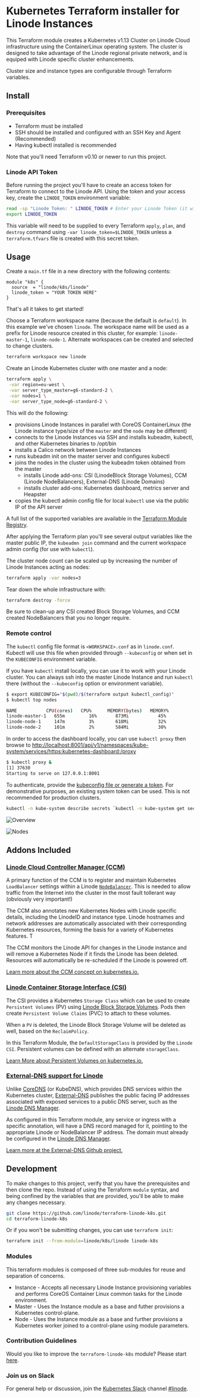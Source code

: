 # Kubernetes Terraform installer for Linode Instances

This Terraform module creates a Kubernetes v1.13 Cluster on Linode Cloud infrastructure using the ContainerLinux operating system.  The cluster is designed to take advantage of the Linode regional private network, and is equiped with Linode specific cluster enhancements.

Cluster size and instance types are configurable through Terraform variables.

## Install

### Prerequisites

* Terraform must be installed
* SSH should be installed and configured with an SSH Key and Agent (Recommended)
* Having kubectl installed is recommended

Note that you'll need Terraform v0.10 or newer to run this project.

### Linode API Token

Before running the project you'll have to create an access token for Terraform to connect to the Linode API.
Using the token and your access key, create the `LINODE_TOKEN` environment variable:

```bash
read -sp "Linode Token: " LINODE_TOKEN # Enter your Linode Token (it will be hidden)
export LINODE_TOKEN
```

This variable will need to be supplied to every Terraform `apply`, `plan`, and `destroy` command using `-var linode_token=$LINODE_TOKEN` unless a `terraform.tfvars` file is created with this secret token.

## Usage

Create a `main.tf` file in a new directory with the following contents:

```hcl
module "k8s" {
  source  = "linode/k8s/linode"
  linode_token = "YOUR TOKEN HERE"
}
```

That's all it takes to get started!

Choose a Terraform workspace name (because the default is `default`).  In this example we've chosen `linode`.  The workspace name will be used as a prefix for Linode resource created in this cluster, for example: `linode-master-1`, `linode-node-1`.  Alternate workspaces can be created and selected to change clusters.

```bash
terraform workspace new linode
```

Create an Linode Kubernetes cluster with one master and a node:

```bash
terraform apply \
 -var region=eu-west \
 -var server_type_master=g6-standard-2 \
 -var nodes=1 \
 -var server_type_node=g6-standard-2 \
```

This will do the following:

* provisions Linode Instances in parallel with CoreOS ContainerLinux (the Linode instance type/size of the `master` and the `node` may be different)
* connects to the Linode Instances via SSH and installs kubeadm, kubectl, and other Kubernetes binaries to /opt/bin
* installs a Calico network between Linode Instances
* runs kubeadm init on the master server and configures kubectl
* joins the nodes in the cluster using the kubeadm token obtained from the master
  * installs Linode add-ons: CSI (LinodeBlock Storage Volumes), CCM (Linode NodeBalancers), External-DNS (Linode Domains)
  * installs cluster add-ons: Kubernetes dashboard, metrics server and Heapster
* copies the kubectl admin config file for local `kubectl` use via the public IP of the API server

A full list of the supported variables are available in the [Terraform Module Registry](https://registry.terraform.io/modules/linode/k8s/linode/?tab=inputs).

After applying the Terraform plan you'll see several output variables like the master public IP,
the `kubeadmn join` command and the current workspace admin config (for use with `kubectl`).

The cluster node count can be scaled up by increasing the number of Linode Instances acting as nodes:

```bash
terraform apply -var nodes=3
```

Tear down the whole infrastructure with:

```bash
terraform destroy -force
```

Be sure to clean-up any CSI created Block Storage Volumes, and CCM created NodeBalancers that you no longer require.

### Remote control

The `kubectl` config file format is `<WORKSPACE>.conf` as in `linode.conf`.  Kubectl will use this file when provided through `--kubeconfig` or when set in the `KUBECONFIG` environment variable.

If you have `kubectl` install locally, you can use it to work with your Linode cluster.  You can always ssh into the master Linode Instance and run `kubectl` there (without the `--kubeconfig` option or environment variable).

```bash
$ export KUBECONFIG="$(pwd)/$(terraform output kubectl_config)"
$ kubectl top nodes

NAME           CPU(cores)   CPU%      MEMORY(bytes)   MEMORY%
linode-master-1   655m         16%       873Mi           45%
linode-node-1     147m         3%        618Mi           32%
linode-node-2     101m         2%        584Mi           30%
```

In order to access the dashboard locally, you can use `kubectl proxy` then browse to <http://localhost:8001/api/v1/namespaces/kube-system/services/https:kubernetes-dashboard:/proxy>

```bash
$ kubectl proxy &
[1] 37630
Starting to serve on 127.0.0.1:8001
```

To authenticate, provide the [kubeconfig file or generate a token](https://github.com/kubernetes/dashboard/wiki/Access-control#authentication).  For demonstrative purposes, an existing system token can be used.  This is not recommended for production clusters.

```bash
kubectl -n kube-system describe secrets `kubectl -n kube-system get secrets | awk '/clusterrole-aggregation-controller/ {print $1}'` | awk '/token:/ {print $2}'
```

![Overview](https://github.com/linode/terraform-linode-k8s/blob/master/screens/dash-overview.png)

![Nodes](https://github.com/linode/terraform-linode-k8s/blob/master/screens/dash-nodes.png)

## Addons Included

### [**Linode Cloud Controller Manager (CCM)**](https://github.com/linode/linode-cloud-controller-manager)

A primary function of the CCM is to register and maintain Kubernetes `LoadBalancer` settings within a Linode [`NodeBalancer`](https://www.linode.com/nodebalancers).  This is needed to allow traffic from the Internet into the cluster in the most fault tollerant way (obviously very important!)

The CCM also annotates new Kubernetes Nodes with Linode specific details, including the LinodeID and instance type.  Linode hostnames and network addresses are automatically associated with their corresponding Kubernetes resources, forming the basis for a variety of Kubernetes features.  T

The CCM monitors the Linode API for changes in the Linode instance and will remove a Kubernetes Node if it finds the Linode has been deleted.  Resources will automatically be re-scheduled if the Linode is powered off.

[Learn more about the CCM concept on kubernetes.io.](https://kubernetes.io/docs/concepts/architecture/cloud-controller/)  

### [**Linode Container Storage Interface (CSI)**](https://github.com/linode/linode-blockstorage-csi-driver)

The CSI provides a Kubernetes `Storage Class` which can be used to create `Persistent Volumes` (PV) using [Linode Block Storage Volumes](https://www.linode.com/blockstorage).  Pods then create `Persistent Volume Claims` (PVC) to attach to these volumes.

When a `PV` is deleted, the Linode Block Storage Volume will be deleted as well, based on the `ReclaimPolicy`.

In this Terraform Module, the `DefaultStorageClass` is provided by the `Linode CSI`.  Persistent volumes can be defined with an alternate  `storageClass`.

[Learn More about Persistent Volumes on kubernetes.io.](https://kubernetes.io/docs/concepts/storage/persistent-volumes/)

### [**External-DNS support for Linode**](https://github.com/kubernetes-incubator/external-dns/blob/master/docs/tutorials/linode.md)

Unlike [CoreDNS](https://kubernetes.io/docs/tasks/administer-cluster/dns-custom-nameservers/) (or KubeDNS), which provides DNS services within the Kubernetes cluster, [External-DNS](https://github.com/kubernetes-incubator/external-dns/blob/master/README.md) publishes the public facing IP addresses associated with exposed services to a public DNS server, such as the [Linode DNS Manager](https://www.linode.com/dns-manager).

As configured in this Terraform module, any service or ingress with a specific annotation, will have a DNS record managed for it, pointing to the appropriate Linode or NodeBalancer IP address.  The domain must already be configured in the [Linode DNS Manager](https://www.linode.com/docs/platform/manager/dns-manager/#domain-zones).

[Learn more at the External-DNS Github project.](https://github.com/kubernetes-incubator/external-dns)

## Development

To make changes to this project, verify that you have the prerequisites and then clone the repo.  Instead of using the Terraform `module` syntax, and being confined by the variables that are provided, you'll be able to make any changes necessary.

```bash
git clone https://github.com/linode/terraform-linode-k8s.git
cd terraform-linode-k8s
```

Or if you won't be submitting changes, you can use `terraform init`:

```bash
terraform init --from-module=linode/k8s/linode linode-k8s
```

### Modules

This terraform modules is composed of three sub-modules for reuse and separation of concerns.

* Instance - Accepts all necessary Linode Instance provisioning variables and performs CoreOS Container Linux common tasks for the Linode environment.
* Master - Uses the Instance module as a base and futher provisions a Kubernetes control-plane.
* Node - Uses the Instance module as a base and further provisions a Kubernetes worker joined to a control-plane using module parameters.

### Contribution Guidelines

Would you like to improve the `terraform-linode-k8s` module? Please start [here](https://github.com/linode/terraform-linode-k8s/blob/master/.github/CONTRIBUTING.md).

### Join us on Slack

For general help or discussion, join the [Kubernetes Slack](http://slack.k8s.io/) channel [#linode](https://kubernetes.slack.com/messages/CD4B15LUR).
